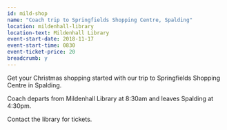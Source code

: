 ```yaml
---
id: mild-shop
name: "Coach trip to Springfields Shopping Centre, Spalding"
location: mildenhall-library
location-text: Mildenhall Library
event-start-date: 2018-11-17
event-start-time: 0830
event-ticket-price: 20
breadcrumb: y
---
```


Get your Christmas shopping started with our trip to Springfields Shopping Centre in Spalding.

Coach departs from Mildenhall Library at 8:30am and leaves Spalding at 4:30pm.

Contact the library for tickets.
